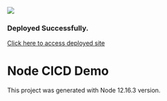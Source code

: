 ![](https://github.com/freelearn2000/node-cicd-repo/workflows/Deployment/badge.svg?branch=dev&event=push)

### Deployed Successfully.
[Click here to access deployed site](https://node-cicd-repo-app.herokuapp.com)

# Node CICD Demo
This project was generated with Node 12.16.3 version.